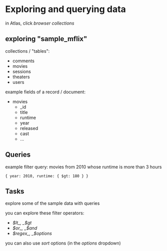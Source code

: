 # Exploring and querying data

in Atlas, click _browser collections_

## exploring "sample_mflix"

collections / "tables":

- comments
- movies
- sessions
- theaters
- users

example fields of a record / document:

- movies
  - \_id
  - title
  - runtime
  - year
  - released
  - cast
  - ...

## Queries

example filter query: movies from 2010 whose runtime is more than 3 hours

```mongodb
{ year: 2010, runtime: { $gt: 180 } }
```

## Tasks

explore some of the sample data with queries

you can explore these filter operators:

- _$lt_, _$gt_
- _$or_, _$and_
- _$regex_, _$options_

you can also use _sort_ options (in the _options_ dropdown)
